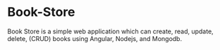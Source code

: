 # Book-Store
Book Store is a simple  web application which can create, read, update, delete,  (CRUD) books using Angular, Nodejs, and Mongodb. 
